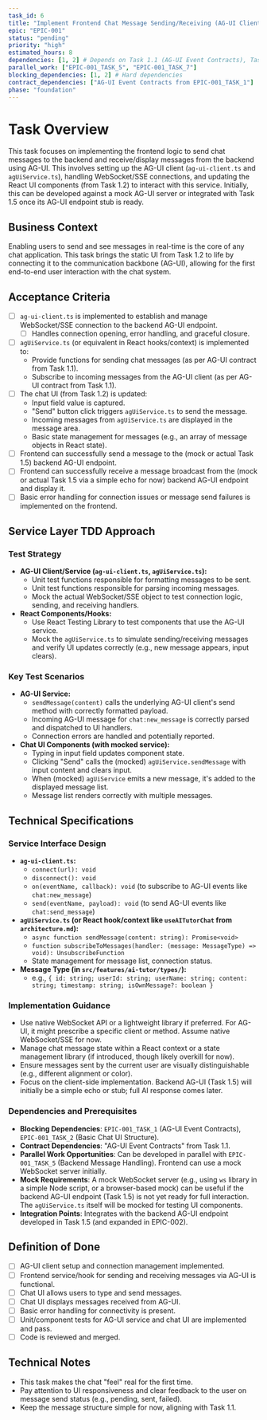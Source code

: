 ```yaml
---
task_id: 6
title: "Implement Frontend Chat Message Sending/Receiving (AG-UI Client Stub)"
epic: "EPIC-001"
status: "pending"
priority: "high"
estimated_hours: 8
dependencies: [1, 2] # Depends on Task 1.1 (AG-UI Event Contracts), Task 1.2 (Basic Chat UI)
parallel_work: ["EPIC-001_TASK_5", "EPIC-001_TASK_7"]
blocking_dependencies: [1, 2] # Hard dependencies
contract_dependencies: ["AG-UI Event Contracts from EPIC-001_TASK_1"]
phase: "foundation"
---
```


# Task Overview
This task focuses on implementing the frontend logic to send chat messages to the backend and receive/display messages from the backend using AG-UI. This involves setting up the AG-UI client (`ag-ui-client.ts` and `agUiService.ts`), handling WebSocket/SSE connections, and updating the React UI components (from Task 1.2) to interact with this service. Initially, this can be developed against a mock AG-UI server or integrated with Task 1.5 once its AG-UI endpoint stub is ready.

## Business Context
Enabling users to send and see messages in real-time is the core of any chat application. This task brings the static UI from Task 1.2 to life by connecting it to the communication backbone (AG-UI), allowing for the first end-to-end user interaction with the chat system.

## Acceptance Criteria
- [ ] `ag-ui-client.ts` is implemented to establish and manage WebSocket/SSE connection to the backend AG-UI endpoint.
  - [ ] Handles connection opening, error handling, and graceful closure.
- [ ] `agUiService.ts` (or equivalent in React hooks/context) is implemented to:
  - Provide functions for sending chat messages (as per AG-UI contract from Task 1.1).
  - Subscribe to incoming messages from the AG-UI client (as per AG-UI contract from Task 1.1).
- [ ] The chat UI (from Task 1.2) is updated:
  - Input field value is captured.
  - "Send" button click triggers `agUiService.ts` to send the message.
  - Incoming messages from `agUiService.ts` are displayed in the message area.
  - Basic state management for messages (e.g., an array of message objects in React state).
- [ ] Frontend can successfully send a message to the (mock or actual Task 1.5) backend AG-UI endpoint.
- [ ] Frontend can successfully receive a message broadcast from the (mock or actual Task 1.5 via a simple echo for now) backend AG-UI endpoint and display it.
- [ ] Basic error handling for connection issues or message send failures is implemented on the frontend.

## Service Layer TDD Approach
### Test Strategy
- **AG-UI Client/Service (`ag-ui-client.ts`, `agUiService.ts`):**
  - Unit test functions responsible for formatting messages to be sent.
  - Unit test functions responsible for parsing incoming messages.
  - Mock the actual WebSocket/SSE object to test connection logic, sending, and receiving handlers.
- **React Components/Hooks:**
  - Use React Testing Library to test components that use the AG-UI service.
  - Mock the `agUiService.ts` to simulate sending/receiving messages and verify UI updates correctly (e.g., new message appears, input clears).

### Key Test Scenarios
- **AG-UI Service:**
  - `sendMessage(content)` calls the underlying AG-UI client's send method with correctly formatted payload.
  - Incoming AG-UI message for `chat:new_message` is correctly parsed and dispatched to UI handlers.
  - Connection errors are handled and potentially reported.
- **Chat UI Components (with mocked service):**
  - Typing in input field updates component state.
  - Clicking "Send" calls the (mocked) `agUiService.sendMessage` with input content and clears input.
  - When (mocked) `agUiService` emits a new message, it's added to the displayed message list.
  - Message list renders correctly with multiple messages.

## Technical Specifications
### Service Interface Design
- **`ag-ui-client.ts`:**
  - `connect(url): void`
  - `disconnect(): void`
  - `on(eventName, callback): void` (to subscribe to AG-UI events like `chat:new_message`)
  - `send(eventName, payload): void` (to send AG-UI events like `chat:send_message`)
- **`agUiService.ts` (or React hook/context like `useAITutorChat` from `architecture.md`):**
  - `async function sendMessage(content: string): Promise<void>`
  - `function subscribeToMessages(handler: (message: MessageType) => void): UnsubscribeFunction`
  - State management for message list, connection status.
- **Message Type (in `src/features/ai-tutor/types/`):**
  - e.g., `{ id: string; userId: string; userName: string; content: string; timestamp: string; isOwnMessage?: boolean }`

### Implementation Guidance
- Use native WebSocket API or a lightweight library if preferred. For AG-UI, it might prescribe a specific client or method. Assume native WebSocket/SSE for now.
- Manage chat message state within a React context or a state management library (if introduced, though likely overkill for now).
- Ensure messages sent by the current user are visually distinguishable (e.g., different alignment or color).
- Focus on the client-side implementation. Backend AG-UI (Task 1.5) will initially be a simple echo or stub; full AI response comes later.

### Dependencies and Prerequisites
- **Blocking Dependencies**: `EPIC-001_TASK_1` (AG-UI Event Contracts), `EPIC-001_TASK_2` (Basic Chat UI Structure).
- **Contract Dependencies**: "AG-UI Event Contracts" from Task 1.1.
- **Parallel Work Opportunities**: Can be developed in parallel with `EPIC-001_TASK_5` (Backend Message Handling). Frontend can use a mock WebSocket server initially.
- **Mock Requirements**: A mock WebSocket server (e.g., using `ws` library in a simple Node script, or a browser-based mock) can be useful if the backend AG-UI endpoint (Task 1.5) is not yet ready for full interaction. The `agUiService.ts` itself will be mocked for testing UI components.
- **Integration Points**: Integrates with the backend AG-UI endpoint developed in Task 1.5 (and expanded in EPIC-002).

## Definition of Done
- [ ] AG-UI client setup and connection management implemented.
- [ ] Frontend service/hook for sending and receiving messages via AG-UI is functional.
- [ ] Chat UI allows users to type and send messages.
- [ ] Chat UI displays messages received from AG-UI.
- [ ] Basic error handling for connectivity is present.
- [ ] Unit/component tests for AG-UI service and chat UI are implemented and pass.
- [ ] Code is reviewed and merged.

## Technical Notes
- This task makes the chat "feel" real for the first time.
- Pay attention to UI responsiveness and clear feedback to the user on message send status (e.g., pending, sent, failed).
- Keep the message structure simple for now, aligning with Task 1.1.
